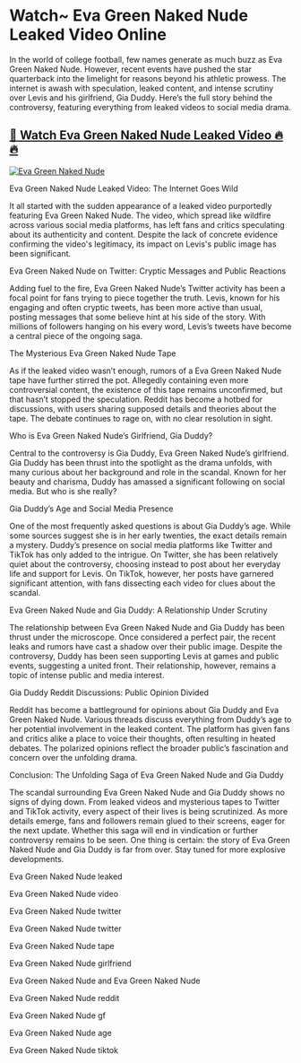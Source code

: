 # Watch~ Eva Green Naked Nude Leaked Video Online

In the world of college football, few names generate as much buzz as Eva Green Naked Nude. However, recent events have pushed the star quarterback into the limelight for reasons beyond his athletic prowess. The internet is awash with speculation, leaked content, and intense scrutiny over Levis and his girlfriend, Gia Duddy. Here’s the full story behind the controversy, featuring everything from leaked videos to social media drama.

## [🔗 Watch Eva Green Naked Nude Leaked Video 🔥🔥](https://hotvideos.systeme.io/watch-nudes)

[![Eva Green Naked Nude](https://i.imgur.com/dJHk4Zq.gif)](https://hotvideos.systeme.io/watch-nudes)

Eva Green Naked Nude Leaked Video: The Internet Goes Wild

It all started with the sudden appearance of a leaked video purportedly featuring Eva Green Naked Nude. The video, which spread like wildfire across various social media platforms, has left fans and critics speculating about its authenticity and content. Despite the lack of concrete evidence confirming the video's legitimacy, its impact on Levis's public image has been significant.

Eva Green Naked Nude on Twitter: Cryptic Messages and Public Reactions

Adding fuel to the fire, Eva Green Naked Nude’s Twitter activity has been a focal point for fans trying to piece together the truth. Levis, known for his engaging and often cryptic tweets, has been more active than usual, posting messages that some believe hint at his side of the story. With millions of followers hanging on his every word, Levis’s tweets have become a central piece of the ongoing saga.

The Mysterious Eva Green Naked Nude Tape

As if the leaked video wasn’t enough, rumors of a Eva Green Naked Nude tape have further stirred the pot. Allegedly containing even more controversial content, the existence of this tape remains unconfirmed, but that hasn’t stopped the speculation. Reddit has become a hotbed for discussions, with users sharing supposed details and theories about the tape. The debate continues to rage on, with no clear resolution in sight.

Who is Eva Green Naked Nude’s Girlfriend, Gia Duddy?

Central to the controversy is Gia Duddy, Eva Green Naked Nude’s girlfriend. Gia Duddy has been thrust into the spotlight as the drama unfolds, with many curious about her background and role in the scandal. Known for her beauty and charisma, Duddy has amassed a significant following on social media. But who is she really?

Gia Duddy’s Age and Social Media Presence

One of the most frequently asked questions is about Gia Duddy’s age. While some sources suggest she is in her early twenties, the exact details remain a mystery. Duddy’s presence on social media platforms like Twitter and TikTok has only added to the intrigue. On Twitter, she has been relatively quiet about the controversy, choosing instead to post about her everyday life and support for Levis. On TikTok, however, her posts have garnered significant attention, with fans dissecting each video for clues about the scandal.

Eva Green Naked Nude and Gia Duddy: A Relationship Under Scrutiny

The relationship between Eva Green Naked Nude and Gia Duddy has been thrust under the microscope. Once considered a perfect pair, the recent leaks and rumors have cast a shadow over their public image. Despite the controversy, Duddy has been seen supporting Levis at games and public events, suggesting a united front. Their relationship, however, remains a topic of intense public and media interest.

Gia Duddy Reddit Discussions: Public Opinion Divided

Reddit has become a battleground for opinions about Gia Duddy and Eva Green Naked Nude. Various threads discuss everything from Duddy’s age to her potential involvement in the leaked content. The platform has given fans and critics alike a place to voice their thoughts, often resulting in heated debates. The polarized opinions reflect the broader public’s fascination and concern over the unfolding drama.

Conclusion: The Unfolding Saga of Eva Green Naked Nude and Gia Duddy

The scandal surrounding Eva Green Naked Nude and Gia Duddy shows no signs of dying down. From leaked videos and mysterious tapes to Twitter and TikTok activity, every aspect of their lives is being scrutinized. As more details emerge, fans and followers remain glued to their screens, eager for the next update. Whether this saga will end in vindication or further controversy remains to be seen. One thing is certain: the story of Eva Green Naked Nude and Gia Duddy is far from over. Stay tuned for more explosive developments.

Eva Green Naked Nude leaked

Eva Green Naked Nude video

Eva Green Naked Nude twitter

Eva Green Naked Nude twitter

Eva Green Naked Nude tape

Eva Green Naked Nude girlfriend

Eva Green Naked Nude and Eva Green Naked Nude

Eva Green Naked Nude reddit

Eva Green Naked Nude gf

Eva Green Naked Nude age

Eva Green Naked Nude tiktok
